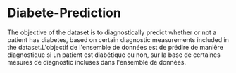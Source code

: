 # Diabete-Prediction
The objective of the dataset is to diagnostically predict whether or not a patient has diabetes, based on certain diagnostic measurements included in the dataset.L'objectif de l'ensemble de données est de prédire de manière diagnostique si un patient est diabétique ou non, sur la base de certaines mesures de diagnostic incluses dans l'ensemble de données.

